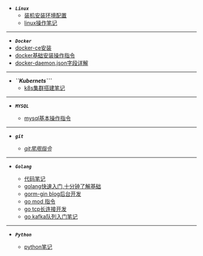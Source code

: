 - ***```Linux```***
  - [装机安装环境配置](note/fedora装机后环境配置.md)
  - [linux操作笔记](note/linux-learn.md)

---

- ***```Docker```***
 - [docker-ce安装](note/docker-ce.md)
 - [docker基础安装操作指令](note/docker.md)
 - [docker-daemon.json字段详解](note/daemon.json.md)
 
---

- ***``Kubernets```***
  - [k8s集群搭建笔记](note/kubernetes.md)
  
--- 

- ***```MYSQL```***

  - [mysql基本操作指令](note/mysql.md)
 
---
  
- ***```git```***

  - [*git常用指令*](note/git-learn.md)
  
---
  
- ***```Golang```***
  
   - [代码笔记](https://github.com/olongfen/note)
   - [golang快速入门,十分钟了解基础](note/golang.md)
   - [gorm-gin blog后台开发](https://github.com/olongfen/gorm-gin)    
   - [go mod 指令](note/gomod.md)
   - [go tcp长连接开发](note/gotcp.md)
   - [go kafka队列入门笔记](note/go-kafka.md)
   
---

- ***```Python```***

  - [python笔记](note/python.md)
